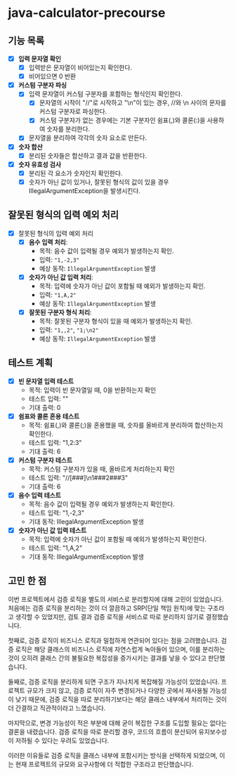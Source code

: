 # java-calculator-precourse
## 기능 목록
- [X] **입력 문자열 확인**
  - [X] 입력받은 문자열이 비어있는지 확인한다.
  - [X] 비어있으면 0 반환
- [X] **커스텀 구분자 파싱**
  - [X] 입력 문자열이 커스텀 구분자를 포함하는 형식인지 확인한다.
    - [X] 문자열의 시작이 "//"로 시작하고 "\n"이 있는 경우, //와 \n 사이의 문자를 커스텀 구분자로 파싱한다.
    - [X] 커스텀 구분자가 없는 경우에는 기본 구분자인 쉼표(,)와 콜론(:)을 사용하여 숫자를 분리한다.
  - [X] 문자열을 분리하여 각각의 숫자 요소로 만든다.
- [X] **숫자 합산**
  - [X] 분리된 숫자들은 합산하고 결과 값을 반환한다.
- [X] **숫자 유효성 검사**
  - [X] 분리된 각 요소가 숫자인지 확인한다.
  - [X] 숫자가 아닌 값이 있거나, 잘못된 형식의 값이 있을 경우 IllegalArgumentException을 발생시킨다.
## 잘못된 형식의 입력 예외 처리
- [X] 잘못된 형식의 입력 예외 처리
  - [X] **음수 입력 처리**:
    * 목적: 음수 값이 입력될 경우 예외가 발생하는지 확인.
    * 입력: `"1,-2,3"`
    * 예상 동작: `IllegalArgumentException` 발생
  - [X] **숫자가 아닌 값 입력 처리**:
    * 목적: 입력에 숫자가 아닌 값이 포함될 때 예외가 발생하는지 확인.
    * 입력: `"1,A,2"`
    * 예상 동작: `IllegalArgumentException` 발생
  - [X] **잘못된 구분자 형식 처리**:
    * 목적: 잘못된 구분자 형식이 있을 때 예외가 발생하는지 확인.
    * 입력: `"1,,2"`, `"1;\n2"`
    * 예상 동작: `IllegalArgumentException` 발생
## 테스트 계획
- [X] **빈 문자열 입력 테스트**
    * 목적: 입력이 빈 문자열일 때, 0을 반환하는지 확인
    * 테스트 입력: ""
    * 기대 출력: 0
- [X] **쉼표와 콜론 혼용 테스트**
    * 목적: 쉼표(,)와 콜론(;)을 혼용했을 때, 숫자를 올바르게 분리하여 합산하는지 확인한다.
    * 테스트 입력: "1,2:3"
    * 기대 출력: 6
- [X] **커스텀 구분자 테스트**
    * 목적: 커스텀 구분자가 있을 때, 올바르게 처리하는지 확인
    * 테스트 입력: "//[###]\n1###2###3"
    * 기대 출력: 6
- [X] **음수 입력 테스트**
    * 목적: 음수 값이 입력될 경우 예외가 발생하는지 확인한다.
    * 테스트 입력: "1,-2,3"
    * 기대 동작: IllegalArgumentException 발생
- [X] **숫자가 아닌 값 입력 테스트**
    * 목적: 입력에 숫자가 아닌 값이 포함될 때 예외가 발생하는지 확인한다.
    * 테스트 입력: "1,A,2"
    * 기대 동작: IllegalArgumentException 발생
## 고민 한 점
이번 프로젝트에서 검증 로직을 별도의 서비스로 분리할지에 대해 고민이 있었습니다. 
처음에는 검증 로직을 분리하는 것이 더 깔끔하고 SRP(단일 책임 원칙)에 맞는 구조라고 생각할 수 있었지만, 검토 결과 검증 로직을 서비스로 따로 분리하지 않기로 결정했습니다.

첫째로, 검증 로직이 비즈니스 로직과 밀접하게 연관되어 있다는 점을 고려했습니다. 
검증 로직은 해당 클래스의 비즈니스 로직에 자연스럽게 녹아들어 있으며, 이를 분리하는 것이 오히려 클래스 간의 불필요한 복잡성을 증가시키는 결과를 낳을 수 있다고 판단했습니다.

둘째로, 검증 로직을 분리하게 되면 구조가 지나치게 복잡해질 가능성이 있었습니다. 
프로젝트 규모가 크지 않고, 검증 로직이 자주 변경되거나 다양한 곳에서 재사용될 가능성이 낮기 때문에, 검증 로직을 따로 분리하기보다는 해당 클래스 내부에서 처리하는 것이 더 간결하고 직관적이라고 느꼈습니다.

마지막으로, 변경 가능성이 적은 부분에 대해 굳이 복잡한 구조를 도입할 필요는 없다는 결론을 내렸습니다. 
검증 로직을 따로 분리할 경우, 코드의 흐름이 분산되어 유지보수성이 저하될 수 있다는 우려도 있었습니다.

이러한 이유들로 검증 로직을 클래스 내부에 포함시키는 방식을 선택하게 되었으며, 이는 현재 프로젝트의 규모와 요구사항에 더 적합한 구조라고 판단했습니다.
